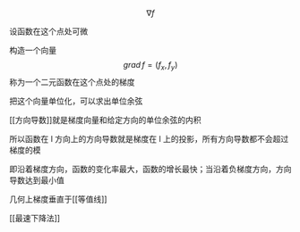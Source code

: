 $$
\nabla f
$$

设函数在这个点处可微

构造一个向量
$$
grad\,f=(f_{x},f_{y})
$$
称为一个二元函数在这个点处的梯度

把这个向量单位化，可以求出单位余弦

[[方向导数]]就是梯度向量和给定方向的单位余弦的内积

所以函数在 l 方向上的方向导数就是梯度在 l 上的投影，所有方向导数都不会超过梯度的模

即沿着梯度方向，函数的变化率最大，函数的增长最快；当沿着负梯度方向，方向导数达到最小值


几何上梯度垂直于[[等值线]]

[[最速下降法]]